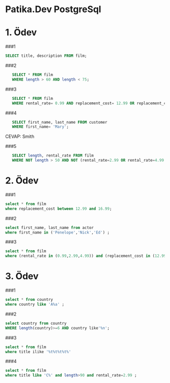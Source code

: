 # Patika.Dev PostgreSql

# 1. Ödev

###1 
```sql
SELECT title, description FROM film; 
```
###2 
```sql 
   SELECT * FROM film
   WHERE length > 60 AND length < 75;
 ```

###3 
```sql
   SELECT * FROM film
   WHERE rental_rate= 0.99 AND replacement_cost= 12.99 OR replacement_cost= 28.99; 
```

###4 
```sql 
   SELECT first_name, last_name FROM customer
   WHERE first_name= 'Mary'; 
```
   CEVAP: Smith
     
###5 
```sql
   SELECT length, rental_rate FROM film
   WHERE NOT length > 50 AND NOT (rental_rate=2.99 OR rental_rate=4.99 );
```

# 2. Ödev

###1
```sql
select * from film
where replacement_cost between 12.99 and 16.99;
```

###2
```sql
select first_name, last_name from actor
where first_name in ('Penelope','Nick','Ed') ;
```

###3
```sql
select * from film
where (rental_rate in (0.99,2.99,4.99)) and (replacement_cost in (12.99, 15.99 , 28.99) ) ;
```

# 3. Ödev

###1 
```sql
select * from country
where country like 'A%a' ;
```
###2 
```sql
select country from country
WHERE length(country)>=6 AND country like'%n';
```
###3
```sql
select * from film
where title ilike '%t%t%t%t%'
```
###4 
```sql
select * from film
where title like 'C%' and length>90 and rental_rate=2.99 ;
```
